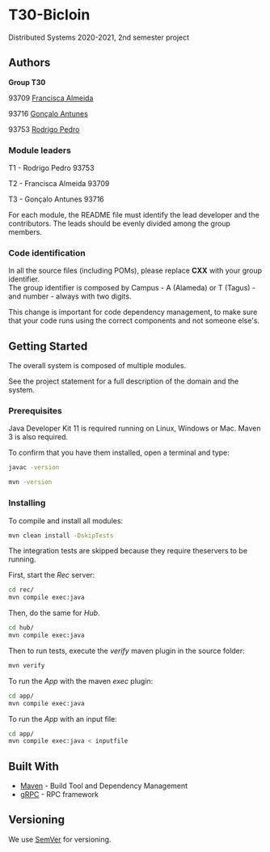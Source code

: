 # T30-Bicloin

Distributed Systems 2020-2021, 2nd semester project


## Authors

**Group T30**

93709 [Francisca Almeida](mailto:francisca.almeida@tecnico.ulisboa.pt)

93716 [Gonçalo Antunes](mailto:goncalo.nuno.antunes@tecnico.ulisboa.pt)

93753 [Rodrigo Pedro](mailto:rodrigorpedro@tecnico.ulisboa.pt)

### Module leaders

T1 - Rodrigo Pedro 93753

T2 - Francisca Almeida 93709

T3 - Gonçalo Antunes 93716

For each module, the README file must identify the lead developer and the contributors.
The leads should be evenly divided among the group members.

### Code identification

In all the source files (including POMs), please replace __CXX__ with your group identifier.  
The group identifier is composed by Campus - A (Alameda) or T (Tagus) - and number - always with two digits.

This change is important for code dependency management, to make sure that your code runs using the correct components and not someone else's.


## Getting Started

The overall system is composed of multiple modules.

See the project statement for a full description of the domain and the system.

### Prerequisites

Java Developer Kit 11 is required running on Linux, Windows or Mac.
Maven 3 is also required.

To confirm that you have them installed, open a terminal and type:

```sh
javac -version

mvn -version
```

### Installing

To compile and install all modules:

```sh
mvn clean install -DskipTests
```

The integration tests are skipped because they require theservers to be running.

First, start the _Rec_ server:
```sh
cd rec/
mvn compile exec:java
```

Then, do the same for _Hub_.
```sh
cd hub/
mvn compile exec:java
```

Then to run tests, execute the _verify_  maven plugin in the source folder:
```sh
mvn verify
```

To run the _App_ with the maven _exec_ plugin:
```sh
cd app/
mvn compile exec:java
```

To run the _App_ with an input file:
```sh
cd app/
mvn compile exec:java < inputfile
```

## Built With

* [Maven](https://maven.apache.org/) - Build Tool and Dependency Management
* [gRPC](https://grpc.io/) - RPC framework  


## Versioning

We use [SemVer](http://semver.org/) for versioning. 
